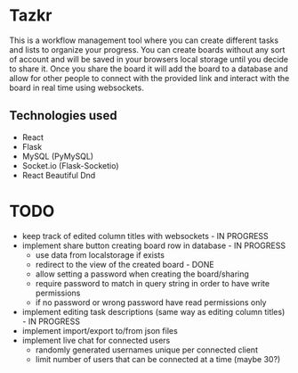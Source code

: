 # Tazkr
This is a workflow management tool where you can create different tasks and lists to organize your progress. You can create boards without any sort of account and will be saved in your browsers local storage until you decide to share it. Once you share the board it will add the board to a database and allow for other people to connect with the provided link and interact with the board in real time using websockets.

## Technologies used
- React
- Flask
- MySQL (PyMySQL)
- Socket.io (Flask-Socketio)
- React Beautiful Dnd

# TODO
- keep track of edited column titles with websockets - IN PROGRESS
- implement share button creating board row in database - IN PROGRESS
    - use data from localstorage if exists
    - redirect to the view of the created board - DONE
    - allow setting a password when creating the board/sharing 
    - require password to match in query string in order to have write permissions
    - if no password or wrong password have read permissions only
- implement editing task descriptions (same way as editing column titles) - IN PROGRESS
- implement import/export to/from json files
- implement live chat for connected users
    - randomly generated usernames unique per connected client
    - limit number of users that can be connected at a time (maybe 30?)